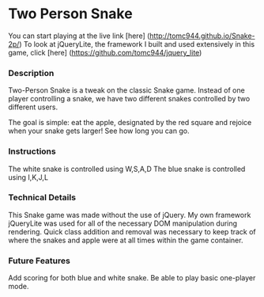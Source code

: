 # Two Person Snake
You can start playing at the live link [here] (http://tomc944.github.io/Snake-2p/)
To look at jQueryLite, the framework I built and used extensively in this game, click [here] (https://github.com/tomc944/jquery_lite)

### Description
Two-Person Snake is a tweak on the classic Snake game. Instead of one player controlling a snake, we have two different snakes controlled by two different users.

The goal is simple: eat the apple, designated by the red square and rejoice when your snake gets larger! See how long you can go.

### Instructions
The white snake is controlled using W,S,A,D
The blue snake is controlled using I,K,J,L

### Technical Details
This Snake game was made without the use of jQuery. My own framework jQueryLite was used for all of the necessary DOM manipulation during rendering. Quick class addition and removal was necessary to keep track of where the snakes and apple were at all times within the game container.

### Future Features
Add scoring for both blue and white snake.
Be able to play basic one-player mode.
